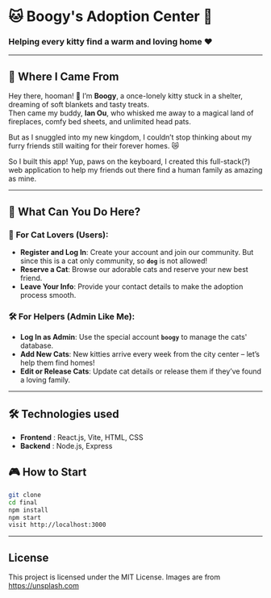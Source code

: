 # 🐱 **Boogy's Adoption Center** 🐾

### Helping every kitty find a warm and loving home ❤️

---

## 🌟 **Where I Came From**

Hey there, hooman! 👋 I’m **Boogy**, a once-lonely kitty stuck in a shelter, dreaming of soft blankets and tasty treats.  
Then came my buddy, **Ian Ou**, who whisked me away to a magical land of fireplaces, comfy bed sheets, and unlimited head pats.

But as I snuggled into my new kingdom, I couldn’t stop thinking about my furry friends still waiting for their forever homes. 😿

So I built this app! Yup, paws on the keyboard, I created this full-stack(?) web application to help my friends out there find a human family as amazing as mine.

---

## 🎯 **What Can You Do Here?**

### 🐾 **For Cat Lovers (Users):**

- **Register and Log In**: Create your account and join our community. But since this is a cat only community, so **`dog`** is not allowed!
- **Reserve a Cat**: Browse our adorable cats and reserve your new best friend.
- **Leave Your Info**: Provide your contact details to make the adoption process smooth.

### 🛠️ **For Helpers (Admin Like Me):**

- **Log In as Admin**: Use the special account **`boogy`** to manage the cats' database.
- **Add New Cats**: New kitties arrive every week from the city center – let’s help them find homes!
- **Edit or Release Cats**: Update cat details or release them if they’ve found a loving family.

---

## 🛠️ **Technologies used**

- **Frontend** : React.js, Vite, HTML, CSS
- **Backend** : Node.js, Express

## 🎮 **How to Start**

```bash
git clone
cd final
npm install
npm start
visit http://localhost:3000
```

---

## License

This project is licensed under the MIT License. Images are from https://unsplash.com
